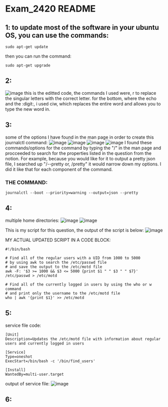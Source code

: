 # Exam_2420 README

## 1: to update most of the software in your ubuntu OS, you can use the commands:
```
sudo apt-get update
```
then you can run the command:
```
sudo apt-get upgrade
```

## 2:
![image](https://user-images.githubusercontent.com/100608327/206564019-1394ced4-ed17-47b1-a01b-5bb5cf90178c.png)
this is the editted code, the commands I used were,
r to replace the singular letters with the correct letter.
for the bottom, where the echo and the :digit:, i used ciw, which replaces the entire word and allows you to type the new word in.

## 3:
some of the options I have found in the man page in order to create this journalctl command:
![image](https://user-images.githubusercontent.com/100608327/206564888-80d59d31-6f37-4340-bf46-887815ad20f6.png)
![image](https://user-images.githubusercontent.com/100608327/206565142-6de0233a-b2f2-4453-b3db-644559a9da4b.png)
![image](https://user-images.githubusercontent.com/100608327/206565276-28956428-6dfb-4b6d-8a22-235f99f24403.png)
![image](https://user-images.githubusercontent.com/100608327/206565429-5bc68446-695c-48b2-a975-6f3a95d08a35.png)
I found these commands/options for the command by typing the "/" in the man page and procceeded to search for the properties listed in the question from the notion. For example, because you would like for it to output a pretty json file, I searched up "/--pretty or, /pretty" it would narrow down my options. I did it like that for each component of the command.
### THE COMMAND:
```
journalctl --boot --priority=warning --output=json --pretty
```

## 4:
multiple home directories:
![image](https://user-images.githubusercontent.com/100608327/206566331-afe90c24-8ab7-4496-8bcc-ac7b4819ed53.png)
![image](https://user-images.githubusercontent.com/100608327/206567866-01a38d86-943e-467d-9e92-080a52e28e7e.png)

This is my script for this question, the output of the script is below:
![image](https://user-images.githubusercontent.com/100608327/206567948-28d4609d-d9d2-492c-ad0e-39df6587c7fa.png)

MY ACTUAL UPDATED SCRIPT IN A CODE BLOCK:
```
#!/bin/bash

# Find all of the regular users with a UID from 1000 to 5000
# by using awk to search the /etc/passwd file
# and save the output to the /etc/motd file
awk -F: '$3 >= 1000 && $3 <= 5000 {print $1 " " $3 " " $7}' /etc/passwd > /etc/motd

# Find all of the currently logged in users by using the who or w command
# and print only the username to the /etc/motd file
who | awk '{print $1}' >> /etc/motd
```
## 5:
service file code:
```
[Unit]
Description=Updates the /etc/motd file with information about regular users and currently logged in users

[Service]
Type=oneshot
ExecStart=/bin/bash -c '/bin/find_users'

[Install]
WantedBy=multi-user.target
```
output of service file:
![image](https://user-images.githubusercontent.com/100608327/206571479-77469712-e9ce-4858-afc2-17854595f475.png)

## 6:






